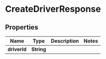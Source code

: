 

# CreateDriverResponse


## Properties

| Name | Type | Description | Notes |
|------------ | ------------- | ------------- | -------------|
|**driverId** | **String** |  |  |



